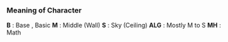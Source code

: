 ### Meaning of Character

**B** : Base , Basic
**M** : Middle (Wall)
**S** : Sky (Ceiling)
**ALG** : Mostly M to S
**MH** : Math

